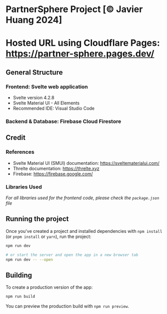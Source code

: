 # PartnerSphere Project [&copy; Javier Huang 2024]

# Hosted URL using Cloudflare Pages: https://partner-sphere.pages.dev/

## General Structure

### Frontend: Svelte web application

- Svelte version 4.2.8
- Svelte Material UI - All Elements
- Recommended IDE: Visual Studio Code

### Backend & Database: Firebase Cloud Firestore

## Credit

### References

- Svelte Material UI (SMUI) documentation: https://sveltematerialui.com/
- Threlte documentation: https://threlte.xyz
- Firebase: https://firebase.google.com/

### Libraries Used

*For all libraries used for the frontend code, please check the `package.json` file*  

## Running the project

Once you've created a project and installed dependencies with `npm install` (or `pnpm install` or `yarn`), run the project:

```bash
npm run dev

# or start the server and open the app in a new browser tab
npm run dev -- --open
```

## Building

To create a production version of the app:

```bash
npm run build
```

You can preview the production build with `npm run preview`.